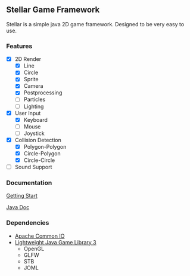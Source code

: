 ## Stellar Game Framework

Stellar is a simple java 2D game framework. 
Designed to be very easy to use.

### Features

- [x] 2D Render
    - [x] Line
    - [x] Circle
    - [x] Sprite
    - [x] Camera
    - [x] Postprocessing
    - [ ] Particles
    - [ ] Lighting
- [x] User Input
    - [x] Keyboard
    - [ ] Mouse
    - [ ] Joystick
- [x] Collision Detection
    - [x] Polygon-Polygon
    - [x] Circle-Polygon
    - [x] Circle-Circle
- [ ] Sound Support

### Documentation
[Getting Start](https://git.chifumi.net/delta047/stellar/wiki/Getting-Start)

[Java Doc](https://git.chifumi.net/delta047/stellar/wiki/Getting-Start)

### Dependencies
- [Apache Common IO](http://commons.apache.org/proper/commons-io/)
- [Lightweight Java Game Library 3](https://www.lwjgl.org/customize)
    - OpenGL
    - GLFW
    - STB
    - JOML
